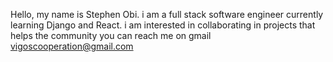 Hello, my name is Stephen Obi. i am a full stack software engineer
currently learning Django and React.
i am interested in collaborating in projects that helps the community 
you can reach me on gmail vigoscooperation@gmail.com

